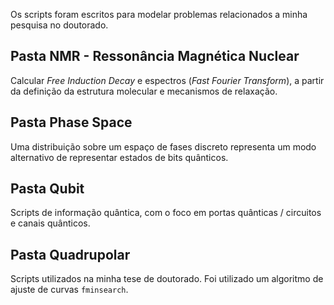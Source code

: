
Os scripts foram escritos para modelar problemas relacionados a minha pesquisa no doutorado.

## Pasta NMR - Ressonância Magnética Nuclear 

Calcular _Free Induction Decay_ e espectros (_Fast Fourier Transform_), a partir da definição da estrutura molecular e mecanismos de relaxação.

## Pasta Phase Space

Uma distribuição sobre um espaço de fases discreto representa um modo alternativo de representar estados de bits quânticos.

## Pasta Qubit

Scripts de informação quântica, com o foco em portas quânticas / circuitos e canais quânticos.

## Pasta Quadrupolar

Scripts utilizados na minha tese de doutorado. Foi utilizado um algoritmo de ajuste de curvas `fminsearch`.
